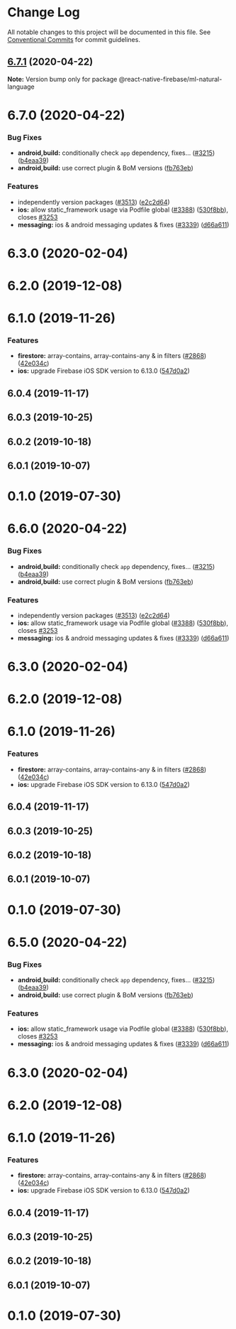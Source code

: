 # Change Log

All notable changes to this project will be documented in this file.
See [Conventional Commits](https://conventionalcommits.org) for commit guidelines.

## [6.7.1](https://github.com/invertase/react-native-firebase/tree/master/packages/ml-natural-language/compare/@react-native-firebase/ml-natural-language@6.7.0...@react-native-firebase/ml-natural-language@6.7.1) (2020-04-22)

**Note:** Version bump only for package @react-native-firebase/ml-natural-language





# 6.7.0 (2020-04-22)


### Bug Fixes

* **android,build:** conditionally check `app` dependency, fixes… ([#3215](https://github.com/invertase/react-native-firebase/tree/master/packages/ml-natural-language/issues/3215)) ([b4eaa39](https://github.com/invertase/react-native-firebase/tree/master/packages/ml-natural-language/commit/b4eaa39ea8022535696d28e6eacb5c3e3ce9578f))
* **android,build:** use correct plugin & BoM versions ([fb763eb](https://github.com/invertase/react-native-firebase/tree/master/packages/ml-natural-language/commit/fb763ebde216d8c789b08bd0d77c078089776627))


### Features

* independently version packages ([#3513](https://github.com/invertase/react-native-firebase/tree/master/packages/ml-natural-language/issues/3513)) ([e2c2d64](https://github.com/invertase/react-native-firebase/tree/master/packages/ml-natural-language/commit/e2c2d64d2266cbdd14d4dcfefa64a08263f0af85))
* **ios:** allow static_framework usage via Podfile global ([#3388](https://github.com/invertase/react-native-firebase/tree/master/packages/ml-natural-language/issues/3388)) ([530f8bb](https://github.com/invertase/react-native-firebase/tree/master/packages/ml-natural-language/commit/530f8bbb51f89f106854dbf1df5ec80211e2cf8b)), closes [#3253](https://github.com/invertase/react-native-firebase/tree/master/packages/ml-natural-language/issues/3253)
* **messaging:** ios & android messaging updates & fixes ([#3339](https://github.com/invertase/react-native-firebase/tree/master/packages/ml-natural-language/issues/3339)) ([d66a611](https://github.com/invertase/react-native-firebase/tree/master/packages/ml-natural-language/commit/d66a6118f82005087f53b86571990fc071402153))



# 6.3.0 (2020-02-04)



# 6.2.0 (2019-12-08)



# 6.1.0 (2019-11-26)


### Features

* **firestore:** array-contains, array-contains-any & in filters ([#2868](https://github.com/invertase/react-native-firebase/tree/master/packages/ml-natural-language/issues/2868)) ([42e034c](https://github.com/invertase/react-native-firebase/tree/master/packages/ml-natural-language/commit/42e034c4807da54441d2baeab9f57bbf1a137a4a))
* **ios:** upgrade Firebase iOS SDK version to 6.13.0 ([547d0a2](https://github.com/invertase/react-native-firebase/tree/master/packages/ml-natural-language/commit/547d0a2d74a68808b29063f9b3aa3e1ac38551fc))



## 6.0.4 (2019-11-17)



## 6.0.3 (2019-10-25)



## 6.0.2 (2019-10-18)



## 6.0.1 (2019-10-07)



# 0.1.0 (2019-07-30)





# 6.6.0 (2020-04-22)


### Bug Fixes

* **android,build:** conditionally check `app` dependency, fixes… ([#3215](https://github.com/invertase/react-native-firebase/tree/master/packages/ml-natural-language/issues/3215)) ([b4eaa39](https://github.com/invertase/react-native-firebase/tree/master/packages/ml-natural-language/commit/b4eaa39ea8022535696d28e6eacb5c3e3ce9578f))
* **android,build:** use correct plugin & BoM versions ([fb763eb](https://github.com/invertase/react-native-firebase/tree/master/packages/ml-natural-language/commit/fb763ebde216d8c789b08bd0d77c078089776627))


### Features

* independently version packages ([#3513](https://github.com/invertase/react-native-firebase/tree/master/packages/ml-natural-language/issues/3513)) ([e2c2d64](https://github.com/invertase/react-native-firebase/tree/master/packages/ml-natural-language/commit/e2c2d64d2266cbdd14d4dcfefa64a08263f0af85))
* **ios:** allow static_framework usage via Podfile global ([#3388](https://github.com/invertase/react-native-firebase/tree/master/packages/ml-natural-language/issues/3388)) ([530f8bb](https://github.com/invertase/react-native-firebase/tree/master/packages/ml-natural-language/commit/530f8bbb51f89f106854dbf1df5ec80211e2cf8b)), closes [#3253](https://github.com/invertase/react-native-firebase/tree/master/packages/ml-natural-language/issues/3253)
* **messaging:** ios & android messaging updates & fixes ([#3339](https://github.com/invertase/react-native-firebase/tree/master/packages/ml-natural-language/issues/3339)) ([d66a611](https://github.com/invertase/react-native-firebase/tree/master/packages/ml-natural-language/commit/d66a6118f82005087f53b86571990fc071402153))



# 6.3.0 (2020-02-04)



# 6.2.0 (2019-12-08)



# 6.1.0 (2019-11-26)


### Features

* **firestore:** array-contains, array-contains-any & in filters ([#2868](https://github.com/invertase/react-native-firebase/tree/master/packages/ml-natural-language/issues/2868)) ([42e034c](https://github.com/invertase/react-native-firebase/tree/master/packages/ml-natural-language/commit/42e034c4807da54441d2baeab9f57bbf1a137a4a))
* **ios:** upgrade Firebase iOS SDK version to 6.13.0 ([547d0a2](https://github.com/invertase/react-native-firebase/tree/master/packages/ml-natural-language/commit/547d0a2d74a68808b29063f9b3aa3e1ac38551fc))



## 6.0.4 (2019-11-17)



## 6.0.3 (2019-10-25)



## 6.0.2 (2019-10-18)



## 6.0.1 (2019-10-07)



# 0.1.0 (2019-07-30)





# 6.5.0 (2020-04-22)


### Bug Fixes

* **android,build:** conditionally check `app` dependency, fixes… ([#3215](https://github.com/invertase/react-native-firebase/tree/master/packages/ml-natural-language/issues/3215)) ([b4eaa39](https://github.com/invertase/react-native-firebase/tree/master/packages/ml-natural-language/commit/b4eaa39ea8022535696d28e6eacb5c3e3ce9578f))
* **android,build:** use correct plugin & BoM versions ([fb763eb](https://github.com/invertase/react-native-firebase/tree/master/packages/ml-natural-language/commit/fb763ebde216d8c789b08bd0d77c078089776627))


### Features

* **ios:** allow static_framework usage via Podfile global ([#3388](https://github.com/invertase/react-native-firebase/tree/master/packages/ml-natural-language/issues/3388)) ([530f8bb](https://github.com/invertase/react-native-firebase/tree/master/packages/ml-natural-language/commit/530f8bbb51f89f106854dbf1df5ec80211e2cf8b)), closes [#3253](https://github.com/invertase/react-native-firebase/tree/master/packages/ml-natural-language/issues/3253)
* **messaging:** ios & android messaging updates & fixes ([#3339](https://github.com/invertase/react-native-firebase/tree/master/packages/ml-natural-language/issues/3339)) ([d66a611](https://github.com/invertase/react-native-firebase/tree/master/packages/ml-natural-language/commit/d66a6118f82005087f53b86571990fc071402153))



# 6.3.0 (2020-02-04)



# 6.2.0 (2019-12-08)



# 6.1.0 (2019-11-26)


### Features

* **firestore:** array-contains, array-contains-any & in filters ([#2868](https://github.com/invertase/react-native-firebase/tree/master/packages/ml-natural-language/issues/2868)) ([42e034c](https://github.com/invertase/react-native-firebase/tree/master/packages/ml-natural-language/commit/42e034c4807da54441d2baeab9f57bbf1a137a4a))
* **ios:** upgrade Firebase iOS SDK version to 6.13.0 ([547d0a2](https://github.com/invertase/react-native-firebase/tree/master/packages/ml-natural-language/commit/547d0a2d74a68808b29063f9b3aa3e1ac38551fc))



## 6.0.4 (2019-11-17)



## 6.0.3 (2019-10-25)



## 6.0.2 (2019-10-18)



## 6.0.1 (2019-10-07)



# 0.1.0 (2019-07-30)
